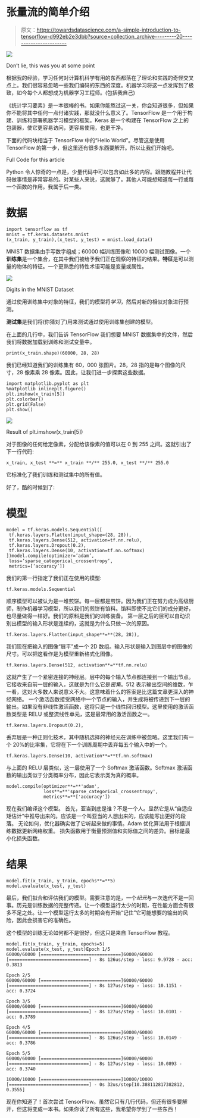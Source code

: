 # 张量流的简单介绍

> 原文：<https://towardsdatascience.com/a-simple-introduction-to-tensorflow-d992eb2e3dbb?source=collection_archive---------20----------------------->

![](img/3af971265b95eb02bfcb3267593245de.png)

Don’t lie, this was you at some point

根据我的经验，学习任何对计算机科学有用的东西都落在了理论和实践的奇怪交叉点上。我们很容易忽略一些我们编码的东西的深度。机器学习将这一点发挥到了极致，如今每个人都想成为机器学习工程师。(包括我自己)

《统计学习要素》是一本很棒的书。如果你能熬过这一关，你会知道很多，但如果你不能将其中任何一点付诸实践，那就没什么意义了。TensorFlow 是一个用于构建、训练和部署机器学习模型的框架。Keras 是一个构建在 TensorFlow 之上的包装器，使它更容易访问，更容易使用，也更干净。

下面的代码块相当于 TensorFlow 中的“Hello World”。尽管这是使用 TensorFlow 的第一步，但这里还有很多东西要解开。所以让我们开始吧。

Full Code for this article

Python 令人惊奇的一点是，少量代码中可以包含如此多的内容。跟随教程并让代码做事情是非常容易的。对某些人来说，这就够了。其他人可能想知道每一行或每一个函数的作用。我属于后一类。

# 数据

```
import tensorflow as tf
mnist = tf.keras.datasets.mnist
(x_train, y_train),(x_test, y_test) = mnist.load_data()
```

MNIST 数据集由手写数字组成；60000 幅训练图像和 10000 幅测试图像。一个**训练集**是一个集合，在其中我们被给予我们正在观察的特征的结果。**特征**是可以测量的物体的特征。一个更熟悉的特性术语可能是变量或属性。

![](img/05a66bc1fa03bea7ab1b56fc35123106.png)

Digits in the MNIST Dataset

通过使用训练集中对象的特征，我们的模型将*学习*，然后对新的相似对象进行预测。

**测试集**是我们将(你猜对了)用来测试通过使用训练集创建的模型。

在上面的几行中，我们告诉 TensorFlow 我们想要 MNIST 数据集中的文件，然后我们将数据加载到训练和测试变量中。

```
print(x_train.shape)(60000, 28, 28)
```

我们已经知道我们的训练集有 60，000 张图片。28，28 指的是每个图像的尺寸，28 像素乘 28 像素。因此，让我们进一步探索这些数据。

```
import matplotlib.pyplot as plt
%matplotlib inlineplt.figure()
plt.imshow(x_train[5])
plt.colorbar()
plt.grid(False)
plt.show()
```

![](img/5db012355224b4f42c858ea5b5e80ff9.png)

Result of plt.imshow(x_train[5])

对于图像的任何给定像素，分配给该像素的值可以在 0 到 255 之间。这就引出了下一行代码:

```
x_train, x_test **=** x_train **/** 255.0, x_test **/** 255.0
```

它标准化了我们训练和测试集中的所有值。

好了，酷的时候到了:

# 模型

```
model = tf.keras.models.Sequential([
 tf.keras.layers.Flatten(input_shape=(28, 28)),
 tf.keras.layers.Dense(512, activation=tf.nn.relu),
 tf.keras.layers.Dropout(0.2),
 tf.keras.layers.Dense(10, activation=tf.nn.softmax)
])model.compile(optimizer=’adam’,
 loss=’sparse_categorical_crossentropy’,
 metrics=[‘accuracy’])
```

我们的第一行指定了我们正在使用的模型:

```
tf.keras.models.Sequential
```

顺序模型可以被认为是一堆煎饼。每一层都是煎饼。因为我们正在努力成为高级厨师，制作机器学习模型，所以我们的煎饼有馅料。馅料即使不比它们的成分更好，也尽量做得一样好。我们的原料是我们的训练装备。
第一层之后的层可以自动识别出模型的输入形状是连续的，这就是为什么只做一次的原因。

```
tf.keras.layers.Flatten(input_shape**=**(28, 28)),
```

我们现在把输入的图像“展平”成一个 2D 数组。输入形状是输入到图层中的图像的尺寸。可以把这看作是为模型重新格式化图像。

```
tf.keras.layers.Dense(512, activation**=**tf.nn.relu)
```

这就产生了一个紧密连接的神经层。层中的每个输入节点都连接到一个输出节点。它接收来自前一层的输入，这就是为什么它是*密集*。512 表示输出空间的维数，乍一看，这对大多数人来说意义不大。这意味着什么的答案是比这篇文章更深入的神经网络。
一个激活函数接受网络中一个节点的输入，并生成将被传递到下一层的输出。如果没有非线性激活函数，这将只是一个线性回归模型。这里使用的激活函数类型是 RELU 或整流线性单元，这是最常用的激活函数之一。

```
tf.keras.layers.Dropout(0.2),
```

丢弃层是一种正则化技术，其中随机选择的神经元在训练中被忽略。这里我们有一个 20%的比率集，它将在下一个训练周期中丢弃每五个输入中的一个。

```
tf.keras.layers.Dense(10, activation**=**tf.nn.softmax)
```

与上面的 RELU 层类似，这一层使用了一个 Softmax 激活函数。Softmax 激活函数的输出类似于分类概率分布，因此它表示类为真的概率。

```
model.compile(optimizer**=**'adam',
              loss**=**'sparse_categorical_crossentropy',
              metrics**=**['accuracy'])
```

现在我们编译这个模型。
首先，亚当到底是谁？不是一个人。显然它是从“自适应矩估计”中推导出来的。应该是一个叫亚当的人想出来的，应该能写出更好的段落。
无论如何，优化器确实做了它听起来做的事情。Adam 优化算法用于根据训练数据更新网络权重。
损失函数用于衡量预测值和实际值之间的差异。目标是最小化损失函数。

# 结果

```
model.fit(x_train, y_train, epochs**=**5)
model.evaluate(x_test, y_test)
```

最后，我们拟合和评估我们的模型。需要注意的是，一个*纪元*与一次迭代不是一回事。历元是训练数据的完整传递。让一个模型运行太少的时期，在性能方面会有很多不足之处。让一个模型运行太多的时期会有开始“记住”它可能想要的输出的风险，因此会损害它的准确性。

这个模型的训练无论如何都不是很好，但这只是来自 TensorFlow 教程。

```
model.fit(x_train, y_train, epochs=5)
model.evaluate(x_test, y_test)Epoch 1/5
60000/60000 [==============================]60000/60000 [==============================] - 8s 126us/step - loss: 9.9728 - acc: 0.3813

Epoch 2/5
60000/60000 [==============================]60000/60000 [==============================] - 8s 127us/step - loss: 10.1151 - acc: 0.3724

Epoch 3/5
60000/60000 [==============================]60000/60000 [==============================] - 8s 127us/step - loss: 10.0101 - acc: 0.3789

Epoch 4/5
60000/60000 [==============================]60000/60000 [==============================] - 8s 126us/step - loss: 10.0149 - acc: 0.3786

Epoch 5/5
60000/60000 [==============================]60000/60000 [==============================] - 8s 127us/step - loss: 10.0893 - acc: 0.3740

10000/10000 [==============================]10000/10000 [==============================] - 0s 32us/step[10.388112817382812, 0.3555]
```

现在你知道了！首次尝试 TensorFlow。虽然它只有几行代码，但还有很多要解开，但这将变成一本书。如果你读了所有这些，我希望你学到了一些东西！